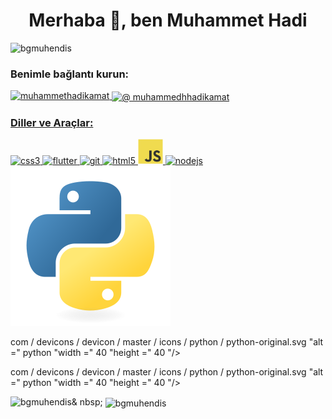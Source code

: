 <h1 align = "center"> Merhaba 👋, ben Muhammet Hadi </h1>
<p align = "left"> <img src = "https://komarev.com/ghpvc/?username=bgmuhendis&label=Profile% 20views & color = 0e75b6 & style = flat "alt =" bgmuhendis "/> </p>

<h3 align =" left "> Benimle bağlantı kurun: </h3>
<p align =" left ">
<a href =" https: // linkedin.com/in/muhammethadikamat "target =" blank "> <img align =" center "src =" https://cdn.jsdelivr.net/npm/simple-icons@3.0.1/icons/linkedin.svg " alt = "muhammethadikamat" height = "30" width = "40" /> </a>
<a href="https://medium.com/@muhammedhhadikamat" target="blank"> <img align = "center"src = "https://cdn.jsdelivr.net/npm/simple-icons@3.0.1/icons/medium.svg" alt = "@ muhammedhhadikamat" height = "30" width = "40" /> </ a >
</p>

<h3 align = "left"> Diller ve Araçlar: </h3>
<p align = "left"> <a href="https://www.w3schools.com/css/" target="_blank"> <img src = "https://raw.githubusercontent.com/devicons/devicon /master/icons/css3/css3-original-wordmark.svg "alt =" css3 "width =" 40 "height =" 40 "/> </a> <a href =" https://flutter.dev "hedefi = "_ blank"> <img src = "https://www.vectorlogo.zone/logos/flutterio/flutterio-icon.svg" alt = "flutter" width = "40" height = "40" /> </ a > <a href="https://git-scm.com/" target="_blank"> <img src = "https://www.vectorlogo.zone/logos/git-scm/git-scm-icon. svg "alt =" git "genişlik =" 40 "height = "40" /> </a> <a href="https://www.w3.org/html/" target="_blank"> <img src = "https://raw.githubusercontent.com/ devicons / devicon / master / icons / html5 / html5-original-wordmark.svg "alt =" html5 "width =" 40 "height =" 40 "/> </a> <a href =" https: // geliştirici. mozilla.org/en-US/docs/Web/JavaScript "target =" _ blank "> <img src =" https://raw.githubusercontent.com/devicons/devicon/master/icons/javascript/javascript-original.svg "alt =" javascript "width =" 40 "height =" 40 "/> </a> <a href="https://nodejs.org" target="_blank"> <img src =" https: // çiğ.githubusercontent.com/devicons/devicon/master/icons/nodejs/nodejs-original-wordmark.svg "alt =" nodejs "width =" 40 "height =" 40 "/> </a> <a href =" https: //www.python.org "target =" _ blank "> <img src =" https://raw.githubusercontent.com/devicons/devicon/master/icons/python/python-original.svg "alt =" python " genişlik = "40" yükseklik = "40" /> </a> </p>com / devicons / devicon / master / icons / python / python-original.svg "alt =" python "width =" 40 "height =" 40 "/> </a> </p>com / devicons / devicon / master / icons / python / python-original.svg "alt =" python "width =" 40 "height =" 40 "/> </a> </p>

<p> <img align = "left" src = "https://github-readme-stats.vercel.app/api/top-langs?username=bgmuhendis&show_icons=true&locale=en&layout=compact" alt = "bgmuhendis" /> </p>

<p> & nbsp; <img align = "center" src = "https://github-readme-stats.vercel.app/api?username=bgmuhendis&show_icons=true&locale=en" alt = "bgmuhendis" /> </p>




